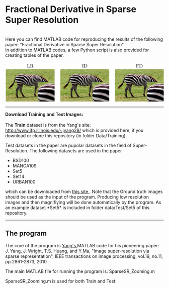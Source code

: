 # Fractional Derivative in Sparse Super Resolution
 
<br>
Here you can find MATLAB code for reproducing the results of the following paper:
"Fractional Derivative in Sparse Super Resolution"
<br>
In addition to MATLAB codes, a few Python script is also provided for creating tables of the paper.
<br><br>
<img src="images/FD-in-SR.jpg" />
<hr>

<b> Download Training and Test Images: </b> <br><br>
 The <b>Train</b> dataset is from the Yang's site: 
 <a href="http://www.ifp.illinois.edu/~jyang29/"> http://www.ifp.illinois.edu/~jyang29/ </a> which is provided here, if you download or clone this repository (in folder Data/Training).
 
 Test datasets in the paper are pupolar datasets in the field of Super-Resolution.
 The following datasets are used in the paper<br>
  <ul>
  <li>BSD100 </li>
  <li>MANGA109  </li>
  <li>Set5  </li>
  <li>Set14  </li>
  <li>URBAN100  </li>
</ul> 
which can be downloaded from <a href="https://cvnote.ddlee.cc/2019/09/22/image-super-resolution-datasets" > this site </a>. Note that the Ground truth images should be used as the input of the program. Producing low resolution images and then magnifiying will be done automatically by the program.
As an example dataset *Set5* is included in folder data/Test/Set5 of this repository.


<hr>

## The program

The core of the program is <a href="http://www.ifp.illinois.edu/~jyang29/"> Yang's </a> MATLAB code for his pioneering paper:<br>
J. Yang, J. Wright, T.S. Huang, and Y.Ma, "Image super-resolution via sparse
  representation", IEEE transactions on image processing, vol.19,
  no.11, pp.2861-2873, 2010

The main MATLAB file for running the program is: SparseSR_Zooming.m

SparseSR_Zooming.m is used for both Train and Test.
